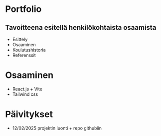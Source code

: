# **Portfolio**
## Tavoitteena esitellä henkilökohtaista osaamista

* Esittely
* Osaaminen
* Koulutushistoria
* Referenssit

# Osaaminen
* React.js + Vite
* Tailwind css

# Päivitykset
* 12/02/2025 projektin luonti + repo githubiin